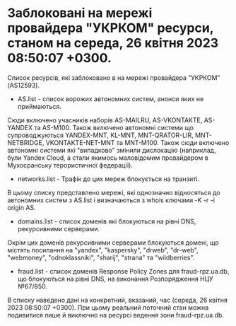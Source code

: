 # Заблоковані на мережі провайдера "УКРКОМ" ресурси, станом на середа, 26 квітня 2023 08:50:07 +0300.
Список ресурсів, які заблоковано в на мережі провайдера "УКРКОМ" (AS12593).

* AS.list - список ворожих автономних систем, анонси яких не приймаються.

Сюди включено учасників наборів AS-MAILRU, AS-VKONTAKTE, AS-YANDEX та
AS-M100. Також включено автономні системи що супроводжуються YANDEX-MNT,
KL-MNT, MNT-QRATOR-LIR, MNT-NETBRIDGE, VKONTAKTE-NET-MNT та MNT-M100.
Також сюди включено автономні системи які "випадково" змінили дислокацію
(наприклад, були Yandex Cloud, а стали якимось маловідомим провайдером в
Мухосранську терористичної федерації).

* networks.list - Трафік до цих мереж блокується на транзиті.

В цьому списку представлено мережі, які однозначно відносяться до
автономних систем з AS.list і визначаються з whois ключами -K -r -i
origin AS. 

* domains.list - список доменів які блокуються на рівні DNS, рекурсивними
серверами. 

Окрім цих доменів рекурсивними серверами блокуються домені, що
містять посилання на "yandex", "kaspersky", "drweb", "dr-web",
"webmoney", "odnoklassniki", "sharij", "strana" та "wildberries".

* fraud.list - список доменів Response Policy Zones для fraud-rpz.ua.db,
що блокуються на рівні DNS, на виконання Розпорядження НЦУ №67/850.

В списку наведено дані на конкретний, вказаний, час (середа, 26 квітня 2023 08:50:07 +0300).
При цьому реальний поточний стан можна подивитися лише й виключно на
ресурсі ведення зони fraud-rpz.ua.db.
